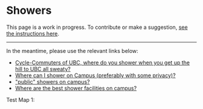 # Showers

This page is a work in progress. To contribute or make a suggestion, [see the instructions here](../index.md#contributing).

---

In the meantime, please use the relevant links below:

- [Cycle-Commuters of UBC, where do you shower when you get up the hill to UBC all sweaty?](https://old.reddit.com/r/UBC/comments/co2mpm/cyclecommuters_of_ubc_where_do_you_shower_when/)
- [Where can I shower on Campus (preferably with some privacy)?](https://www.reddit.com/r/UBC/comments/8am7vk/where_can_i_shower_on_campus_preferably_with_some/)
- ["public" showers on campus?](https://www.reddit.com/r/UBC/comments/3lrp5w/public_showers_on_campus/)
- [Where are the best shower facilities on campus?](https://www.reddit.com/r/UBC/comments/2a9l75/where_are_the_best_shower_facilities_on_campus/)


Test Map 1:

<MapLibreMapLocator 
  :sidebarTitle="'Showers'"
  :locations="[
    { id: 1, name: 'ARC (Life Building)', lat: 49.2675, lng: -123.2500 },
    { id: 2, name: 'Aquatic Centre', lat: 49.267541, lng: -123.249074 },
    { id: 3, name: 'Birb Fountain', lat: 49.264835, lng: -123.252720 }
  ]" 
/>
